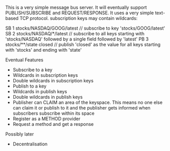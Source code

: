This is a very simple message bus server. It will eventually support PUBLISH/SUBSCRIBE and REQUEST/RESPONSE. It uses a very simple text-based TCP protocol. 
subscription keys may contain wildcards:

SB 1 stocks/NASDAQ/GOOG/latest			// subscribe to key 'stocks/GOOG/latest'
SB 2 stocks/NASDAQ/*/latest			// subscribe to all keys starting with 'stocks/NASDAQ' followed by a single field followed by 'latest'
PB 3 stocks/**/state closed			// publish 'closed' as the value for all keys starting with 'stocks' and ending with 'state'

Eventual Features

- Subscribe to a key
- Wildcards in subscription keys
- Double wildcards in subscription keys
- Publish to a key
- Wildcards in publish keys
- Double wildcards in publish keys
- Publisher can CLAIM an area of the keyspace. This means no one else can claim it or publish to it and the publisher gets informed when subscribers
	subscribe within its space
- Register as a METHOD provider
- Request a method and get a response

Possibly later

- Decentralisation



